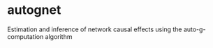 # autognet
Estimation and inference of network causal effects using the auto-g-computation algorithm
